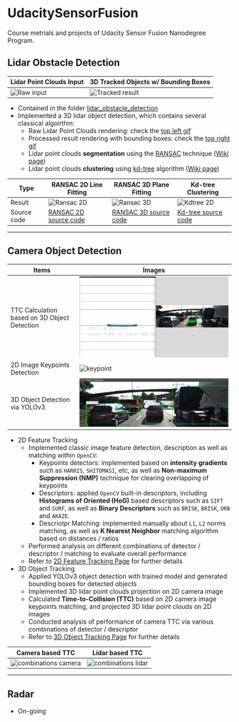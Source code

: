 # UdacitySensorFusion
Course metrials and projects of Udacity Sensor Fusion Nanodegree Program.


## Lidar Obstacle Detection
| Lidar Point Clouds Input | 3D Tracked Objects w/ Bounding Boxes |
| --- | --- |
| ![Raw input](lidar_obstacle_detection/media/process-lidar-raw.gif) | ![Tracked result](lidar_obstacle_detection/media/process-lidar-bbox.gif) |

* Contained in the folder [lidar_obstacle_detection](lidar_obstacle_detection/)
* Implemented a 3D lidar object detection, which contains several classical algoirthm:
    * Raw Lidar Point Clouds rendering: check the [top left gif](lidar_obstacle_detection/media/process-lidar-raw.gif)
    * Processed result rendering with bounding boxes: check the [top right gif](lidar_obstacle_detection/media/process-lidar-bbox.gif)
    * Lidar point clouds **segmentation** using the [RANSAC](lidar_obstacle_detection/src/quiz/ransac/) technique ([Wiki page](https://en.wikipedia.org/wiki/Random_sample_consensus))
    * Lidar point clouds **clustering** using [kd-tree](lidar_obstacle_detection/src/quiz/cluster/) algorithm ([Wiki page](https://en.wikipedia.org/wiki/K-d_tree))

| Type |  RANSAC 2D Line Fitting   | RANSAC 3D Plane Fitting | Kd-tree Clustering | 
| --- | --- | --- | --- |
| Result | ![Ransac 2D](lidar_obstacle_detection/media/ransac-2d-line-fitting.png)  | ![Ransac 3D](lidar_obstacle_detection/media/ransac-3d-plane-fitting.png) | ![Kdtree 2D](lidar_obstacle_detection/media/Kd-tree-clustering.png) |
| Source code | [RANSAC 2D source code](lidar_obstacle_detection/src/quiz/ransac/ransac2d.cpp) | [RANSAC 3D source code](lidar_obstacle_detection/src/quiz/ransac/ransac3d.cpp) | [Kd-tree source code](lidar_obstacle_detection/src/quiz/cluster/kdtree.h) |
---
## Camera Object Detection
| Items | Images |
| --- | --- |
| TTC Calculation based on 3D Object Detection | ![TTC](camera_object_detection/media/ttc_rendering_3.gif) |
| 2D Image Keypoints Detection| ![keypoint](camera_object_detection/Mid_Term_Proj_2D_Feature_Tracking/images/keypoints.png) |
| 3D Object Detection via YOLOv3 | ![obejct detection](camera_object_detection/media/camera_detection.png) | 

* 2D Feature Tracking
    * Implemented classic image feature detection, description as well as matching within `OpenCV`:
        * Keypoints detectors: implemented based on **intensity gradients** such as `HARRIS`, `SHITOMASI`, etc, as well as **Non-maximum Suppression (NMP)** technique for clearing overlapping of keypoints
        * Descriptors: applied `OpenCV` built-in descriptors, including **Histograms of Oriented (HoG)** based descriptors such as `SIFT` and `SURF`, as well as **Binary Descriptors** such as `BRISK`, `BRISK`, `ORB` and `AKAZE`.
        * Descriotpr Matching: implemented manually about `L1`, `L2` norms matching, as well as **K Nearest Neighbor** matching algorithm based on distances / ratios
    * Performed analysis on different combinations of detector / descriptor / matching to evaluate overall performance
    * Refer to [2D Feature Tracking Page](camera_object_detection/Mid_Term_Proj_2D_Feature_Tracking/) for further details 
* 3D Object Tracking
    * Applied YOLOv3 object detection with trained model and generated bounding boxes for detected objects
    * Implemented 3D lidar point clouds projection on 2D camera image
    * Calculated **Time-to-Collision (TTC)** based on 2D camera image keypoints matching, and projected 3D lidar point clouds on 2D images 
    * Conducted analysis of performance of camera TTC via various combinations of detector / descriptor
    * Refer to [3D Object Tracking Page](camera_object_detection/Final_Term_3D_Object_Tracking/) for further details 

| Camera based TTC | Lidar based TTC |
| --- | --- |
| ![combinations camera](camera_object_detection/Final_Term_3D_Object_Tracking/media/camera_ttc_comparison_differen_combinations.png) | ![combinations lidar](camera_object_detection/Final_Term_3D_Object_Tracking/media/lidar_ttc_comparison_differen_combinations.png) |
---
## Radar
* On-going